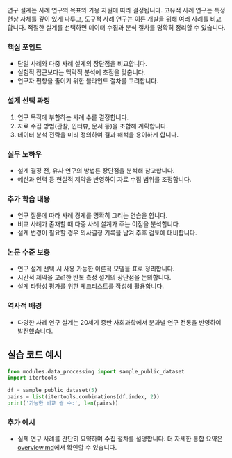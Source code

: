 연구 설계는 사례 연구의 목표와 가용 자원에 따라 결정됩니다. 고유적 사례 연구는 특정 현상 자체를 깊이 있게 다루고, 도구적 사례 연구는 이론 개발을 위해 여러 사례를 비교합니다. 적절한 설계를 선택하면 데이터 수집과 분석 절차를 명확히 정리할 수 있습니다.

### 핵심 포인트
* 단일 사례와 다중 사례 설계의 장단점을 비교합니다.
* 실험적 접근보다는 맥락적 분석에 초점을 맞춥니다.
* 연구자 편향을 줄이기 위한 블라인드 절차를 고려합니다.

### 설계 선택 과정
1. 연구 목적에 부합하는 사례 수를 결정합니다.
2. 자료 수집 방법(관찰, 인터뷰, 문서 등)을 조합해 계획합니다.
3. 데이터 분석 전략을 미리 정의하여 결과 해석을 용이하게 합니다.

### 실무 노하우
* 설계 결정 전, 유사 연구의 방법론 장단점을 분석해 참고합니다.
* 예산과 인력 등 현실적 제약을 반영하여 자료 수집 범위를 조정합니다.

### 추가 학습 내용
* 연구 질문에 따라 사례 경계를 명확히 그리는 연습을 합니다.
* 비교 사례가 존재할 때 다중 사례 설계가 주는 이점을 분석합니다.
* 설계 변경이 필요할 경우 의사결정 기록을 남겨 추후 검토에 대비합니다.

### 논문 수준 보충
* 연구 설계 선택 시 사용 가능한 이론적 모델을 표로 정리합니다.
* 시간적 제약을 고려한 반복 측정 설계의 장단점을 논의합니다.
* 설계 타당성 평가를 위한 체크리스트를 작성해 활용합니다.

### 역사적 배경
* 다양한 사례 연구 설계는 20세기 중반 사회과학에서 분과별 연구 전통을 반영하여 발전했습니다.
## 실습 코드 예시
```python
from modules.data_processing import sample_public_dataset
import itertools

df = sample_public_dataset(5)
pairs = list(itertools.combinations(df.index, 2))
print('가능한 비교 쌍 수:', len(pairs))
```



### 추가 예시
- 실제 연구 사례를 간단히 요약하며 수집 절차를 설명합니다.
더 자세한 통합 요약은 [overview.md](../overview.md)에서 확인할 수 있습니다.
